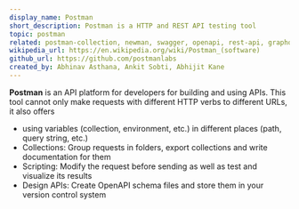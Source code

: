 ```yaml
---
display_name: Postman
short_description: Postman is a HTTP and REST API testing tool
topic: postman
related: postman-collection, newman, swagger, openapi, rest-api, graphql, api-design, developer-tools, api-testing
wikipedia_url: https://en.wikipedia.org/wiki/Postman_(software)
github_url: https://github.com/postmanlabs
created_by: Abhinav Asthana, Ankit Sobti, Abhijit Kane
---
```

**Postman** is an API platform for developers for building and using APIs. This tool cannot only make requests with different HTTP verbs to different URLs, it also offers
* using variables (collection, environment, etc.) in different places (path, query string, etc.)
* Collections: Group requests in folders, export collections and write documentation for them
* Scripting: Modify the request before sending as well as test and visualize its results
* Design APIs: Create OpenAPI schema files and store them in your version control system 
